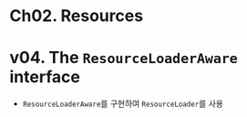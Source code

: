 # Ch02. Resources

# v04. The `ResourceLoaderAware` interface

- `ResourceLoaderAware`를 구현하여 `ResourceLoader`를 사용

